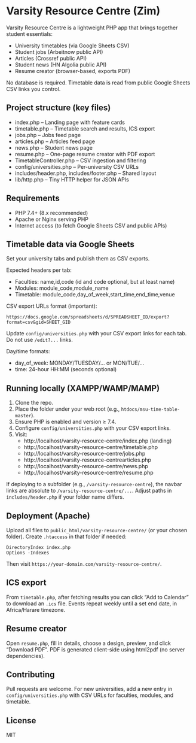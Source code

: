 # Varsity Resource Centre (Zim)

Varsity Resource Centre is a lightweight PHP app that brings together student essentials:

- University timetables (via Google Sheets CSV)
- Student jobs (Arbeitnow public API)
- Articles (Crossref public API)
- Student news (HN Algolia public API)
- Resume creator (browser-based, exports PDF)

No database is required. Timetable data is read from public Google Sheets CSV links you control.

## Project structure (key files)
- index.php – Landing page with feature cards
- timetable.php – Timetable search and results, ICS export
- jobs.php – Jobs feed page
- articles.php – Articles feed page
- news.php – Student news page
- resume.php – One-page resume creator with PDF export
- TimetableController.php – CSV ingestion and filtering
- config/universities.php – Per-university CSV URLs
- includes/header.php, includes/footer.php – Shared layout
- lib/http.php – Tiny HTTP helper for JSON APIs

## Requirements
- PHP 7.4+ (8.x recommended)
- Apache or Nginx serving PHP
- Internet access (to fetch Google Sheets CSV and public APIs)

## Timetable data via Google Sheets
Set your university tabs and publish them as CSV exports.

Expected headers per tab:
- Faculties: name,id,code (id and code optional, but at least name)
- Modules: module_code,module_name
- Timetable: module_code,day_of_week,start_time,end_time,venue

CSV export URLs format (important):
```
https://docs.google.com/spreadsheets/d/SPREADSHEET_ID/export?format=csv&gid=SHEET_GID
```
Update `config/universities.php` with your CSV export links for each tab. Do not use `/edit?...` links.

Day/time formats:
- day_of_week: MONDAY/TUESDAY/... or MON/TUE/...
- time: 24-hour HH:MM (seconds optional)

## Running locally (XAMPP/WAMP/MAMP)
1. Clone the repo.
2. Place the folder under your web root (e.g., `htdocs/msu-time-table-master`).
3. Ensure PHP is enabled and version ≥ 7.4.
4. Configure `config/universities.php` with your CSV export links.
5. Visit:
   - http://localhost/varsity-resource-centre/index.php (landing)
   - http://localhost/varsity-resource-centre/timetable.php
   - http://localhost/varsity-resource-centre/jobs.php
   - http://localhost/varsity-resource-centrearticles.php
   - http://localhost/varsity-resource-centre/news.php
   - http://localhost/varsity-resource-centre/resume.php

If deploying to a subfolder (e.g., `/varsity-resource-centre`), the navbar links are absolute to `/varsity-resource-centre/...`. Adjust paths in `includes/header.php` if your folder name differs.

## Deployment (Apache)
Upload all files to `public_html/varsity-resource-centre/` (or your chosen folder). Create `.htaccess` in that folder if needed:
```
DirectoryIndex index.php
Options -Indexes
```
Then visit `https://your-domain.com/varsity-resource-centre/`.

## ICS export
From `timetable.php`, after fetching results you can click “Add to Calendar” to download an `.ics` file. Events repeat weekly until a set end date, in Africa/Harare timezone.

## Resume creator
Open `resume.php`, fill in details, choose a design, preview, and click “Download PDF”. PDF is generated client-side using html2pdf (no server dependencies).

## Contributing
Pull requests are welcome. For new universities, add a new entry in `config/universities.php` with CSV URLs for faculties, modules, and timetable.

## License
MIT

